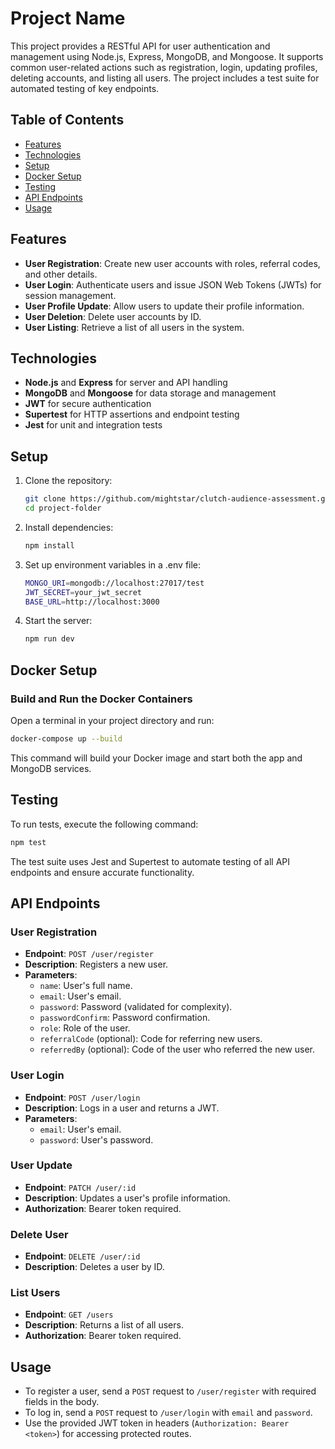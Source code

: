 # Project Name

This project provides a RESTful API for user authentication and management using Node.js, Express, MongoDB, and Mongoose. It supports common user-related actions such as registration, login, updating profiles, deleting accounts, and listing all users. The project includes a test suite for automated testing of key endpoints.

## Table of Contents

- [Features](#features)
- [Technologies](#technologies)
- [Setup](#setup)
- [Docker Setup](#docker-setup)
- [Testing](#testing)
- [API Endpoints](#api-endpoints)
- [Usage](#usage)

## Features

- **User Registration**: Create new user accounts with roles, referral codes, and other details.
- **User Login**: Authenticate users and issue JSON Web Tokens (JWTs) for session management.
- **User Profile Update**: Allow users to update their profile information.
- **User Deletion**: Delete user accounts by ID.
- **User Listing**: Retrieve a list of all users in the system.

## Technologies

- **Node.js** and **Express** for server and API handling
- **MongoDB** and **Mongoose** for data storage and management
- **JWT** for secure authentication
- **Supertest** for HTTP assertions and endpoint testing
- **Jest** for unit and integration tests

## Setup

1. Clone the repository:
   ```bash
   git clone https://github.com/mightstar/clutch-audience-assessment.git
   cd project-folder
   ```
2. Install dependencies:
   ```bash
   npm install
   ```
3. Set up environment variables in a .env file:
   ```bash
   MONGO_URI=mongodb://localhost:27017/test
   JWT_SECRET=your_jwt_secret 
   BASE_URL=http://localhost:3000
   ```
4. Start the server:
   ```bash
   npm run dev
   ```

## Docker Setup
### Build and Run the Docker Containers
   Open a terminal in your project directory and run:
   ```bash
   docker-compose up --build
   ```
   This command will build your Docker image and start both the app and MongoDB services.


## Testing
  To run tests, execute the following command:
  ```bash
  npm test
  ```
  The test suite uses Jest and Supertest to automate testing of all API endpoints and ensure accurate functionality.

## API Endpoints

### User Registration

- **Endpoint**: `POST /user/register`
- **Description**: Registers a new user.
- **Parameters**:
  - `name`: User's full name.
  - `email`: User's email.
  - `password`: Password (validated for complexity).
  - `passwordConfirm`: Password confirmation.
  - `role`: Role of the user.
  - `referralCode` (optional): Code for referring new users.
  - `referredBy` (optional): Code of the user who referred the new user.

### User Login

- **Endpoint**: `POST /user/login`
- **Description**: Logs in a user and returns a JWT.
- **Parameters**:
  - `email`: User's email.
  - `password`: User's password.

### User Update

- **Endpoint**: `PATCH /user/:id`
- **Description**: Updates a user's profile information.
- **Authorization**: Bearer token required.

### Delete User

- **Endpoint**: `DELETE /user/:id`
- **Description**: Deletes a user by ID.

### List Users

- **Endpoint**: `GET /users`
- **Description**: Returns a list of all users.
- **Authorization**: Bearer token required.

## Usage

- To register a user, send a `POST` request to `/user/register` with required fields in the body.
- To log in, send a `POST` request to `/user/login` with `email` and `password`.
- Use the provided JWT token in headers (`Authorization: Bearer <token>`) for accessing protected routes.
